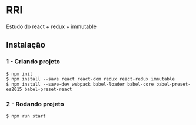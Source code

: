 # RRI

Estudo do react + redux + immutable

## Instalação

### 1 - Criando projeto
```
$ npm init
$ npm install --save react react-dom redux react-redux immutable
$ npm install --save-dev webpack babel-loader babel-core babel-preset-es2015 babel-preset-react
```

### 2 - Rodando projeto
```
$ npm run start
```
